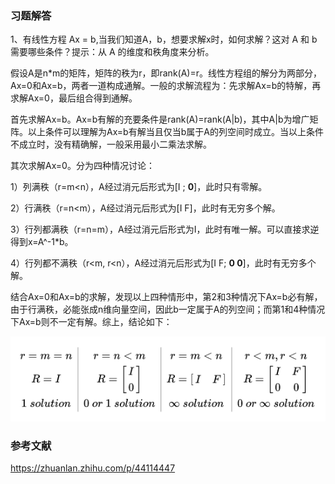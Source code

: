 ### 习题解答

1、有线性方程 Ax = b,当我们知道A，b，想要求解x时，如何求解？这对 A 和 b 需要哪些条件？提示：从 A 的维度和秩角度来分析。

假设A是n*m的矩阵，矩阵的秩为r，即rank(A)=r。线性方程组的解分为两部分，Ax=0和Ax=b，两者一道构成通解。一般的求解流程为：先求解Ax=b的特解，再求解Ax=0，最后组合得到通解。

首先求解Ax=b。Ax=b有解的充要条件是rank(A)=rank(A|b)，其中A|b为增广矩阵。以上条件可以理解为Ax=b有解当且仅当b属于A的列空间时成立。当以上条件不成立时，没有精确解，一般采用最小二乘法求解。

其次求解Ax=0。分为四种情况讨论：

1）列满秩（r=m<n），A经过消元后形式为[I ; **0**]，此时只有零解。

2）行满秩（r=n<m），A经过消元后形式为[I F]，此时有无穷多个解。

3）行列都满秩（r=n=m），A经过消元后形式为I，此时有唯一解。可以直接求逆得到x=A^-1*b。

4）行列都不满秩（r<m, r<n），A经过消元后形式为[I F; **0 0**]，此时有无穷多个解。

结合Ax=0和Ax=b的求解，发现以上四种情形中，第2和3种情况下Ax=b必有解，由于行满秩，必能张成n维向量空间，因此b一定属于A的列空间；而第1和4种情况下Ax=b则不一定有解。综上，结论如下：

![](./Ax=b.png)






### 参考文献

https://zhuanlan.zhihu.com/p/44114447

